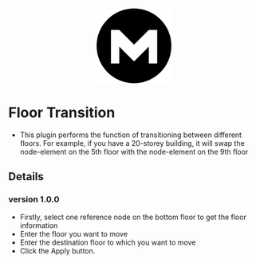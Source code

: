 <!-- markdownlint-disable-next-line -->
<br />
<p align="center">
  <a href="https://midasit.com/" rel="noopener" target="_blank"><img width="150" src="https://raw.githubusercontent.com/midasit-dev/moaui-fixed-repo/main/svg/logo_circle_30p.svg" alt="moaui logo"></a>
</p>

# Floor Transition 
- This plugin performs the function of transitioning between different floors. For example, if you have a 20-storey building, it will swap the node-element on the 5th floor with the node-element on the 9th floor

## Details 
### version 1.0.0 
- Firstly, select one reference node on the bottom floor to get the floor information 
- Enter the floor you want to move 
- Enter the destination floor to which you want to move
- Click the Apply button.
<br />
